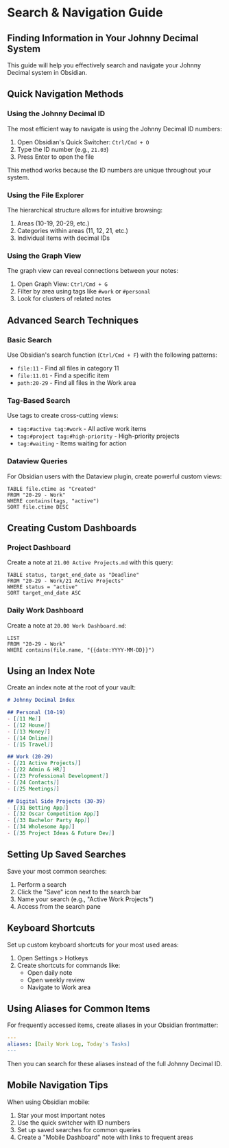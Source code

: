 # Search & Navigation Guide

## Finding Information in Your Johnny Decimal System

This guide will help you effectively search and navigate your Johnny Decimal system in Obsidian.

## Quick Navigation Methods

### Using the Johnny Decimal ID

The most efficient way to navigate is using the Johnny Decimal ID numbers:

1. Open Obsidian's Quick Switcher: `Ctrl/Cmd + O`
2. Type the ID number (e.g., `21.03`)
3. Press Enter to open the file

This method works because the ID numbers are unique throughout your system.

### Using the File Explorer

The hierarchical structure allows for intuitive browsing:

1. Areas (10-19, 20-29, etc.)
2. Categories within areas (11, 12, 21, etc.)
3. Individual items with decimal IDs

### Using the Graph View

The graph view can reveal connections between your notes:

1. Open Graph View: `Ctrl/Cmd + G`
2. Filter by area using tags like `#work` or `#personal`
3. Look for clusters of related notes

## Advanced Search Techniques

### Basic Search

Use Obsidian's search function (`Ctrl/Cmd + F`) with the following patterns:

- `file:11` - Find all files in category 11
- `file:11.01` - Find a specific item
- `path:20-29` - Find all files in the Work area

### Tag-Based Search

Use tags to create cross-cutting views:

- `tag:#active tag:#work` - All active work items
- `tag:#project tag:#high-priority` - High-priority projects
- `tag:#waiting` - Items waiting for action

### Dataview Queries

For Obsidian users with the Dataview plugin, create powerful custom views:

```dataview
TABLE file.ctime as "Created"
FROM "20-29 - Work"
WHERE contains(tags, "active")
SORT file.ctime DESC
```

## Creating Custom Dashboards

### Project Dashboard

Create a note at `21.00 Active Projects.md` with this query:

```dataview
TABLE status, target_end_date as "Deadline"
FROM "20-29 - Work/21 Active Projects"
WHERE status = "active"
SORT target_end_date ASC
```

### Daily Work Dashboard

Create a note at `20.00 Work Dashboard.md`:

```dataview
LIST
FROM "20-29 - Work"
WHERE contains(file.name, "{{date:YYYY-MM-DD}}")
```

## Using an Index Note

Create an index note at the root of your vault:

```markdown
# Johnny Decimal Index

## Personal (10-19)
- [[11 Me]]
- [[12 House]]
- [[13 Money]]
- [[14 Online]]
- [[15 Travel]]

## Work (20-29)
- [[21 Active Projects]]
- [[22 Admin & HR]]
- [[23 Professional Development]]
- [[24 Contacts]]
- [[25 Meetings]]

## Digital Side Projects (30-39)
- [[31 Betting App]]
- [[32 Oscar Competition App]]
- [[33 Bachelor Party App]]
- [[34 Wholesome App]]
- [[35 Project Ideas & Future Dev]]
```

## Setting Up Saved Searches

Save your most common searches:

1. Perform a search
2. Click the "Save" icon next to the search bar
3. Name your search (e.g., "Active Work Projects")
4. Access from the search pane

## Keyboard Shortcuts

Set up custom keyboard shortcuts for your most used areas:

1. Open Settings > Hotkeys
2. Create shortcuts for commands like:
   - Open daily note
   - Open weekly review
   - Navigate to Work area

## Using Aliases for Common Items

For frequently accessed items, create aliases in your Obsidian frontmatter:

```yaml
---
aliases: [Daily Work Log, Today's Tasks]
---
```

Then you can search for these aliases instead of the full Johnny Decimal ID.

## Mobile Navigation Tips

When using Obsidian mobile:

1. Star your most important notes
2. Use the quick switcher with ID numbers
3. Set up saved searches for common queries
4. Create a "Mobile Dashboard" note with links to frequent areas
